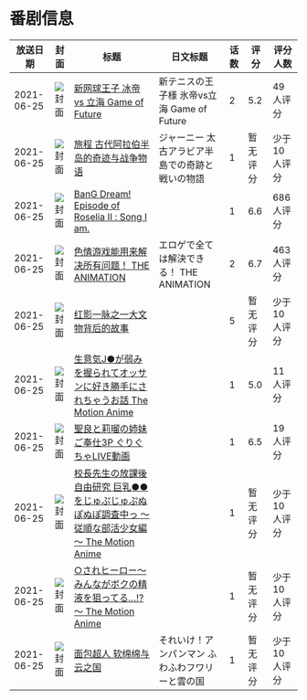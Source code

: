 # 番剧信息

|放送日期|封面|标题|日文标题|话数|评分|评分人数|
|---|---|---|---|---|---|---|
|2021-06-25|![封面](https://lain.bgm.tv/pic/cover/c/12/dd/324788_9NJ1s.jpg)|[新网球王子 冰帝 vs 立海 Game of Future](https://bangumi.tv/subject/324788)|新テニスの王子様 氷帝vs立海 Game of Future|2|5.2|49人评分|
|2021-06-25|![封面](https://lain.bgm.tv/pic/cover/c/c0/14/294286_nF8Uz.jpg)|[旅程 古代阿拉伯半岛的奇迹与战争物语](https://bangumi.tv/subject/294286)|ジャーニー 太古アラビア半島での奇跡と戦いの物語|1|暂无评分|少于10人评分|
|2021-06-25|![封面](https://lain.bgm.tv/pic/cover/c/ed/47/315490_oowWP.jpg)|[BanG Dream! Episode of Roselia Ⅱ : Song I am.](https://bangumi.tv/subject/315490)||1|6.6|686人评分|
|2021-06-25|![封面](https://bangumi.tv/img/no_icon_subject.png)|[色情游戏能用来解决所有问题！ THE ANIMATION](https://bangumi.tv/subject/328575)|エロゲで全ては解決できる！ THE ANIMATION|2|6.7|463人评分|
|2021-06-25|![封面](https://lain.bgm.tv/pic/cover/c/c1/6c/340134_F9723.jpg)|[红影一脉之一大文物背后的故事](https://bangumi.tv/subject/340134)||5|暂无评分|少于10人评分|
|2021-06-25|![封面](https://bangumi.tv/img/no_icon_subject.png)|[生意気J●が弱みを握られてオッサンに好き勝手にされちゃうお話 The Motion Anime](https://bangumi.tv/subject/340293)||1|5.0|11人评分|
|2021-06-25|![封面](https://bangumi.tv/img/no_icon_subject.png)|[聖良と莉瑠の姉妹ご奉仕3P ぐりぐちゃLIVE動画](https://bangumi.tv/subject/340394)||1|6.5|19人评分|
|2021-06-25|![封面](https://bangumi.tv/img/no_icon_subject.png)|[校長先生の放課後自由研究 巨乳●●をじゅぷじゅぷぬぽぬぽ調査中っ ～従順な部活少女編～ The Motion Anime](https://bangumi.tv/subject/348221)||1|暂无评分|少于10人评分|
|2021-06-25|![封面](https://bangumi.tv/img/no_icon_subject.png)|[○されヒーロー～みんながボクの精液を狙ってる…!?～ The Motion Anime](https://bangumi.tv/subject/350957)||1|暂无评分|少于10人评分|
|2021-06-25|![封面](https://lain.bgm.tv/pic/cover/c/d6/1d/480719_2pW2L.jpg)|[面包超人 软绵绵与云之国](https://bangumi.tv/subject/480719)|それいけ！アンパンマン ふわふわフワリーと雲の国|1|暂无评分|少于10人评分|
